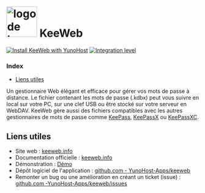 # <img src="/images/keeweb_logo.png" height="80px" alt="logo de keeweb"> KeeWeb

[![Install KeeWeb with YunoHost](https://install-app.yunohost.org/install-with-yunohost.svg)](https://install-app.yunohost.org/?app=keeweb) [![Integration level](https://dash.yunohost.org/integration/keeweb.svg)](https://dash.yunohost.org/appci/app/keeweb)

### Index

- [Liens utiles](#liens-utiles)

Un gestionnaire Web élégant et efficace pour gérer vos mots de passe à distance.
Le fichier contenant les mots de passe (.kdbx) peut vous suivre en local sur votre PC, sur une clef USB ou être stocké sur votre serveur en WebDAV.
KeeWeb gère aussi des fichiers compatibles avec les autres gestionnaires de mots de passe comme [KeePass](http://keepass.info), [KeePassX](https://www.keepassx.org/) ou [KeePassXC](https://keepassxc.org/).

## Liens utiles

+ Site web : [keeweb.info](https://keeweb.info)
+ Documentation officielle : [keeweb.info](https://keeweb.info)
+ Démonstration : [Démo](https://app.keeweb.info)
+ Dépôt logiciel de l'application : [github.com - YunoHost-Apps/keeweb](https://github.com/YunoHost-Apps/keeweb_ynh)
+ Remonter un bug ou une amélioration en créant un ticket (issue) : [github.com -YunoHost-Apps/keeweb/issues](https://github.com/YunoHost-Apps/keeweb_ynh/issues)

